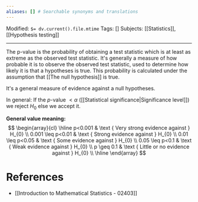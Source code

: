 ```yaml
---
aliases: [] # Searchable synonyms and translations
---
```

Modified: `$= dv.current().file.mtime`
Tags: []
Subjects: [[Statistics]], [[Hypothesis testing]]
****

The p-value is the probability of obtaining a test statistic which is at least as extreme as the observed test statistic. It's generally a measure of how probable it is to observe the observed test statistic, used to determine how likely it is that a hypotheses is true.
This probability is calculated under the assumption that [[The null hypothesis]] is true.

It's a general measure of evidence against a null hypotheses.

In general: If the $p$-value $<\alpha$ ([[Statistical significance|Significance level]]) we reject $H_{0}$ else we accept it.

**General value meaning:**
$$
\begin{array}{cl}
\hline p<0.001  & \text { Very strong evidence against } H_{0} \\
0.001 \leq p<0.01 & \text { Strong evidence against } H_{0} \\
0.01 \leq p<0.05  & \text { Some evidence against } H_{0} \\
0.05 \leq p<0.1  & \text { Weak evidence against } H_{0} \\
p \geq 0.1 &  \text { Little or no evidence against } H_{0} \\
\hline
\end{array}
$$

# References
- [[Introduction to Mathematical Statistics - 02403]]
